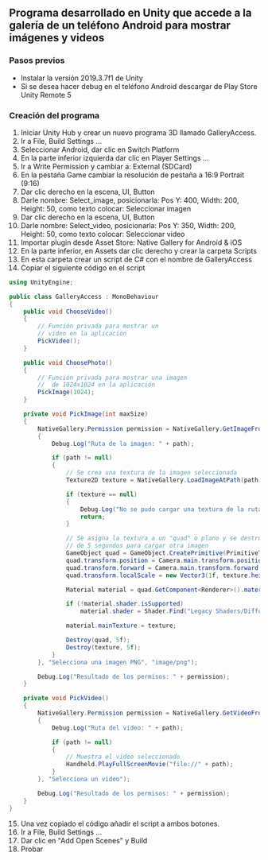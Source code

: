 ## Programa desarrollado en Unity que accede a la galería de un teléfono Android para mostrar imágenes y videos


### Pasos previos 

* Instalar la versión 2019.3.7f1 de Unity
* Si se desea hacer debug en el teléfono Android descargar de Play Store Unity Remote 5

### Creación del programa

1. Iniciar Unity Hub y crear un nuevo programa 3D llamado GalleryAccess.
2. Ir a File, Build Settings ...
3. Seleccionar Android, dar clic en Switch Platform
4. En la parte inferior izquierda dar clic en Player Settings ...
5. Ir a Write Permission y cambiar a: External (SDCard)
6. En la pestaña Game cambiar la resolución de pestaña a 16:9 Portrait (9:16)
7. Dar clic derecho en la escena, UI, Button
8. Darle nombre: Select_image, posicionarla: Pos Y: 400, Width: 200, Height: 50, como texto colocar: Seleccionar imagen
9. Dar clic derecho en la escena, UI, Button
10. Darle nombre: Select_video, posicionarla: Pos Y: 350, Width: 200, Height: 50, como texto colocar: Seleccionar video
11. Importar plugin desde Asset Store: Native Gallery for Android & iOS
12. En la parte inferior, en Assets dar clic derecho y crear la carpeta Scripts
13. En esta carpeta crear un script de C# con el nombre de GalleryAccess
14. Copiar el siguiente código en el script

```c#
using UnityEngine;

public class GalleryAccess : MonoBehaviour
{
    public void ChooseVideo()
    {
        // Función privada para mostrar un
        // video en la aplicación
        PickVideo();
    }

    public void ChoosePhoto()
    {
        // Función privada para mostrar una imagen
        //  de 1024x1024 en la aplicación
        PickImage(1024);
    }

    private void PickImage(int maxSize)
    {
        NativeGallery.Permission permission = NativeGallery.GetImageFromGallery((path) =>
        {
            Debug.Log("Ruta de la imagen: " + path);

            if (path != null)
            {
                // Se crea una textura de la imagen seleccionada
                Texture2D texture = NativeGallery.LoadImageAtPath(path, maxSize);

                if (texture == null)
                {
                    Debug.Log("No se pudo cargar una textura de la ruta: " + path);
                    return;
                }

                // Se asigna la textura a un "quad" o plano y se destruye después
                // de 5 segundos para cargar otra imagen
                GameObject quad = GameObject.CreatePrimitive(PrimitiveType.Quad);
                quad.transform.position = Camera.main.transform.position + Camera.main.transform.forward * 2.5f;
                quad.transform.forward = Camera.main.transform.forward;
                quad.transform.localScale = new Vector3(1f, texture.height / (float)texture.width, 1f);

                Material material = quad.GetComponent<Renderer>().material;

                if (!material.shader.isSupported) 
                    material.shader = Shader.Find("Legacy Shaders/Diffuse");

                material.mainTexture = texture;

                Destroy(quad, 5f);
                Destroy(texture, 5f);
            }
        }, "Selecciona una imagen PNG", "image/png");

        Debug.Log("Resultado de los permisos: " + permission);
    }

    private void PickVideo()
    {
        NativeGallery.Permission permission = NativeGallery.GetVideoFromGallery((path) =>
        {
            Debug.Log("Ruta del video: " + path);

            if (path != null)
            {
                // Muestra el video seleccionado
                Handheld.PlayFullScreenMovie("file://" + path);
            }
        }, "Selecciona un video");

        Debug.Log("Resultado de los permisos: " + permission);
    }
}
```

15. Una vez copiado el código añadir el script a ambos botones.
16. Ir a File, Build Settings ...
17. Dar clic  en "Add Open Scenes" y Build
18. Probar
